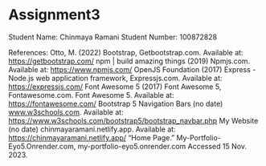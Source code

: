 # Assignment3
Student Name: Chinmaya Ramani
Student Number: 100872828

References:
Otto, M. (2022) Bootstrap, Getbootstrap.com. Available at: https://getbootstrap.com/
npm | build amazing things (2019) Npmjs.com. Available at: https://www.npmjs.com/
OpenJS Foundation (2017) Express - Node.js web application framework, Expressjs.com. Available at: https://expressjs.com/
Font Awesome 5 (2017) Font Awesome 5, Fontawesome.com. Font Awesome 5. Available at: https://fontawesome.com/
Bootstrap 5 Navigation Bars (no date) www.w3schools.com. Available at: https://www.w3schools.com/bootstrap5/bootstrap_navbar.php
My Website (no date) chinmayaramani.netlify.app. Available at: https://chinmayaramani.netlify.app/
“Home Page.” My-Portfolio-Eyo5.Onrender.com, my-portfolio-eyo5.onrender.com Accessed 15 Nov. 2023.
